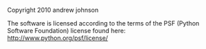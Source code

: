 Copyright 2010 andrew johnson

The software is licensed according to the terms of the PSF (Python Software Foundation) license found here: http://www.python.org/psf/license/